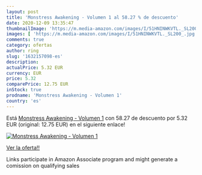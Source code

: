 ```yaml
---
layout: post
title: 'Monstress Awakening - Volumen 1 al 58.27 % de descuento'
date: 2020-12-09 13:35:47
thumbnailImage: 'https://m.media-amazon.com/images/I/51HNINWKVTL._SL200_.jpg'
images: [ 'https://m.media-amazon.com/images/I/51HNINWKVTL._SL200_.jpg' ]
comments: true
category: ofertas
author: ring
slug: '1632157098-es'
description:
actualPrice: 5.32 EUR
currency: EUR
price: 5.32
comparePrice: 12.75 EUR
inStock: true
prodname: 'Monstress Awakening - Volumen 1'
country: 'es'
---
```


Está [Monstress Awakening - Volumen 1](https://www.amazon.es/dp/1632157098/?tag=tolees-21) con 58.27 de descuento por 5.32 EUR (original: 12.75 EUR) en el siguiente enlace!

[![Monstress Awakening - Volumen 1](https://m.media-amazon.com/images/I/51HNINWKVTL._SL200_.jpg)](https://www.amazon.es/dp/1632157098/?tag=tolees-21)

[Ver la oferta!!](https://www.amazon.es/dp/1632157098/?tag=tolees-21)

Links participate in Amazon Associate program and might generate a comission on qualifying sales


